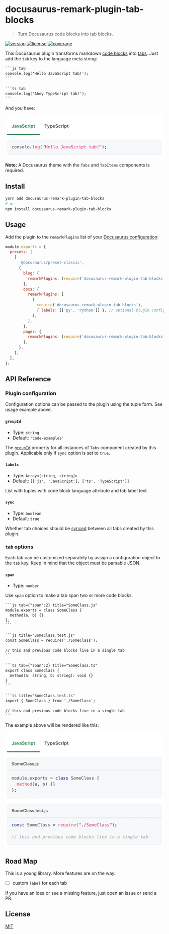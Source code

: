 # docusaurus-remark-plugin-tab-blocks

> Turn Docusaurus code blocks into tab blocks.

[![version](https://img.shields.io/npm/v/docusaurus-remark-plugin-tab-blocks)](https://npmjs.com/package/docusaurus-remark-plugin-tab-blocks)
[![license](https://img.shields.io/github/license/mrazauskas/docusaurus-remark-plugin-tab-blocks)](https://github.com/mrazauskas/docusaurus-remark-plugin-tab-blocks/blob/main/LICENSE.md)
[![coverage](https://img.shields.io/codecov/c/github/mrazauskas/docusaurus-remark-plugin-tab-blocks/main)](https://app.codecov.io/gh/mrazauskas/docusaurus-remark-plugin-tab-blocks)

This Docusaurus plugin transforms markdown [code blocks](https://docusaurus.io/docs/next/markdown-features/code-blocks) into [tabs](https://docusaurus.io/docs/next/markdown-features/tabs). Just add the `tab` key to the language meta string:

    ```js tab
    console.log('Hello JavaScript tab!');
    ```

    ```ts tab
    console.log('Ahoy TypeScript tab!');
    ```

And you have:

<img src="https://github.com/mrazauskas/docusaurus-remark-plugin-tab-blocks/blob/main/.github/readme/quick-example.gif" width="640" />

**Note:** A Docusaurus theme with the `Tabs` and `TabItems` components is required.

## Install

```bash
yarn add docusaurus-remark-plugin-tab-blocks
# or
npm install docusaurus-remark-plugin-tab-blocks
```

## Usage

Add the plugin to the `remarkPlugins` list of your [Docusaurus configuration](https://docusaurus.io/docs/configuration):

```js
module.exports = {
  presets: [
    [
      '@docusaurus/preset-classic',
      {
        blog: {
          remarkPlugins: [require('docusaurus-remark-plugin-tab-blocks')],
        },
        docs: {
          remarkPlugins: [
            [
              require('docusaurus-remark-plugin-tab-blocks'),
              { labels: [['py', 'Python']] }, // optional plugin configuration
            ],
          ],
        },
        pages: {
          remarkPlugins: [require('docusaurus-remark-plugin-tab-blocks')],
        },
      },
    ],
  ],
};
```

## API Reference

### Plugin configuration

Configuration options can be passed to the plugin using the tuple form. See usage example above.

#### `groupId`

- Type: `string`
- Default: `'code-examples'`

The [`groupId`](https://docusaurus.io/docs/markdown-features/tabs#syncing-tab-choices) property for all instances of `Tabs` component created by this plugin. Applicable only if `sync` option is set to `true`.

#### `labels`

- Type: `Array<[string, string]>`
- Default: `[['js', 'JavaScript'], ['ts', 'TypeScript']]`

List with tuples with code block language attribute and tab label text.

#### `sync`

- Type: `boolean`
- Default: `true`

Whether tab choices should be [synced](https://docusaurus.io/docs/markdown-features/tabs#syncing-tab-choices) between all tabs created by this plugin.

### `tab` options

Each tab can be customized separately by assign a configuration object to the `tab` key. Keep in mind that the object must be parsable JSON.

#### `span`

- Type: `number`

Use `span` option to make a tab span two or more code blocks.

    ```js tab={"span":2} title="SomeClass.js"
    module.exports = class SomeClass {
      method(a, b) {}
    };
    ```

    ```js title="SomeClass.test.js"
    const SomeClass = require('./SomeClass');

    // this and previous code blocks live in a single tab
    ```

    ```ts tab={"span":2} title="SomeClass.ts"
    export class SomeClass {
      method(a: string, b: string): void {}
    }
    ```

    ```ts title="SomeClass.test.ts"
    import { SomeClass } from './SomeClass';

    // this and previous code blocks live in a single tab
    ```

The example above will be rendered like this:

<img src="https://github.com/mrazauskas/docusaurus-remark-plugin-tab-blocks/blob/main/.github/readme/span-example.gif" width="640" />

## Road Map

This is a young library. More features are on the way:

- [ ] custom `label` for each tab

If you have an idea or see a missing feature, just open an issue or send a PR.

## License

[MIT](https://github.com/mrazauskas/docusaurus-remark-plugin-tab-blocks/blob/main/LICENSE.md)
